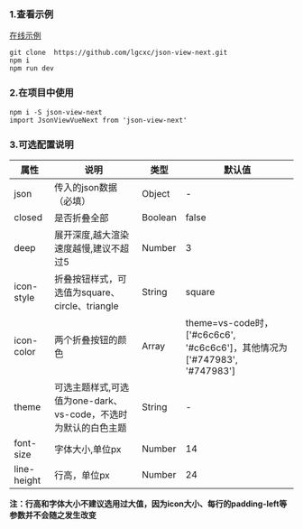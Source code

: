 ### 1.查看示例
[在线示例](https://lgcxc.github.io/json-view-next/)

```
git clone  https://github.com/lgcxc/json-view-next.git
npm i
npm run dev
```


### 2.在项目中使用

```
npm i -S json-view-next
import JsonViewVueNext from 'json-view-next'
```


### 3.可选配置说明

属性 | 说明 | 类型 | 默认值
---|---|---|---
json|传入的json数据（必填）|Object|-
closed|是否折叠全部|Boolean|false
deep|展开深度,越大渲染速度越慢,建议不超过5|Number|3
icon-style|折叠按钮样式，可选值为square、circle、triangle|String|square
icon-color|两个折叠按钮的颜色|Array|theme=vs-code时，['#c6c6c6', '#c6c6c6']，其他情况为['#747983', '#747983']
theme|可选主题样式,可选值为one-dark、vs-code，不选时为默认的白色主题|String|-
font-size|字体大小,单位px|Number|14
line-height|行高，单位px|Number|24

**注：行高和字体大小不建议选用过大值，因为icon大小、每行的padding-left等参数并不会随之发生改变**




